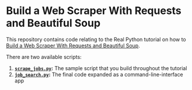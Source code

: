 # Build a Web Scraper With Requests and Beautiful Soup

This repository contains code relating to the Real Python tutorial on how to [Build a Web Scraper With Requests and Beautiful Soup](https://realpython.com/beautiful-soup-web-scraper-python/).

There are two available scripts:

1. **[`scrape_jobs.py`](https://github.com/realpython/materials/blob/master/web-scraping-bs4/scrape_jobs.py):** The sample script that you build throughout the tutorial
2. **[`job_search.py`](https://github.com/realpython/materials/blob/master/web-scraping-bs4/job_search.py):** The final code expanded as a command-line-interface app
